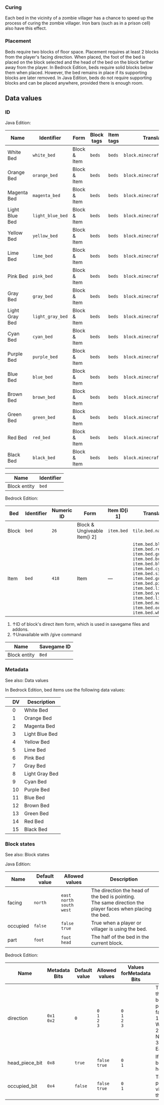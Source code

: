 ### Curing
Each bed in the vicinity of a zombie villager has a chance to speed up the process of curing the zombie villager. Iron bars (such as in a prison cell) also have this effect.

### Placement
Beds require two blocks of floor space. Placement requires at least 2 blocks from the player's facing direction. When placed, the foot of the bed is placed on the block selected and the head of the bed on the block farther away from the player. In Bedrock Edition, beds require solid blocks below them when placed. However, the bed remains in place if its supporting blocks are later removed. In Java Edition, beds do not require supporting blocks and can be placed anywhere, provided there is enough room.

## Data values
### ID
Java Edition:

| Name           | Identifier       | Form         | Block tags | Item tags | Translation key                  |
|----------------|------------------|--------------|------------|-----------|----------------------------------|
| White Bed      | `white_bed`      | Block & Item | `beds`     | `beds`    | `block.minecraft.white_bed`      |
| Orange Bed     | `orange_bed`     | Block & Item | `beds`     | `beds`    | `block.minecraft.orange_bed`     |
| Magenta Bed    | `magenta_bed`    | Block & Item | `beds`     | `beds`    | `block.minecraft.magenta_bed`    |
| Light Blue Bed | `light_blue_bed` | Block & Item | `beds`     | `beds`    | `block.minecraft.light_blue_bed` |
| Yellow Bed     | `yellow_bed`     | Block & Item | `beds`     | `beds`    | `block.minecraft.yellow_bed`     |
| Lime Bed       | `lime_bed`       | Block & Item | `beds`     | `beds`    | `block.minecraft.lime_bed`       |
| Pink Bed       | `pink_bed`       | Block & Item | `beds`     | `beds`    | `block.minecraft.pink_bed`       |
| Gray Bed       | `gray_bed`       | Block & Item | `beds`     | `beds`    | `block.minecraft.gray_bed`       |
| Light Gray Bed | `light_gray_bed` | Block & Item | `beds`     | `beds`    | `block.minecraft.light_gray_bed` |
| Cyan Bed       | `cyan_bed`       | Block & Item | `beds`     | `beds`    | `block.minecraft.cyan_bed`       |
| Purple Bed     | `purple_bed`     | Block & Item | `beds`     | `beds`    | `block.minecraft.purple_bed`     |
| Blue Bed       | `blue_bed`       | Block & Item | `beds`     | `beds`    | `block.minecraft.blue_bed`       |
| Brown Bed      | `brown_bed`      | Block & Item | `beds`     | `beds`    | `block.minecraft.brown_bed`      |
| Green Bed      | `green_bed`      | Block & Item | `beds`     | `beds`    | `block.minecraft.green_bed`      |
| Red Bed        | `red_bed`        | Block & Item | `beds`     | `beds`    | `block.minecraft.red_bed`        |
| Black Bed      | `black_bed`      | Block & Item | `beds`     | `beds`    | `block.minecraft.black_bed`      |

| Name         | Identifier |
|--------------|------------|
| Block entity | `bed`      |

Bedrock Edition:

| Bed   | Identifier | Numeric ID | Form                         | Item ID[i 1] | Translation key                                                                                                                                                                                                                                                                                                                                                                                     |
|-------|------------|------------|------------------------------|--------------|-----------------------------------------------------------------------------------------------------------------------------------------------------------------------------------------------------------------------------------------------------------------------------------------------------------------------------------------------------------------------------------------------------|
| Block | `bed`      | `26`       | Block & Ungiveable Item[i 2] | `item.bed`   | `tile.bed.name`                                                                                                                                                                                                                                                                                                                                                                                     |
| Item  | `bed`      | `418`      | Item                         | —            | `item.bed.black.name`<br/>`item.bed.red.name`<br/>`item.bed.green.name`<br/>`item.bed.brown.name`<br/>`item.bed.blue.name`<br/>`item.bed.cyan.name`<br/>`item.bed.silver.name`<br/>`item.bed.gray.name`<br/>`item.bed.pink.name`<br/>`item.bed.lime.name`<br/>`item.bed.yellow.name`<br/>`item.bed.lightBlue.name`<br/>`item.bed.magenta.name`<br/>`item.bed.orange.name`<br/>`item.bed.white.name` |

1. ↑ID of block's direct item form, which is used in savegame files and addons.
2. ↑Unavailable with /give command

| Name         | Savegame ID |
|--------------|-------------|
| Block entity | `Bed`       |

### Metadata
See also: Data values

In Bedrock Edition, bed items use the following data values:

|  | DV | Description    |
|--|----|----------------|
|  | 0  | White Bed      |
|  | 1  | Orange Bed     |
|  | 2  | Magenta Bed    |
|  | 3  | Light Blue Bed |
|  | 4  | Yellow Bed     |
|  | 5  | Lime Bed       |
|  | 6  | Pink Bed       |
|  | 7  | Gray Bed       |
|  | 8  | Light Gray Bed |
|  | 9  | Cyan Bed       |
|  | 10 | Purple Bed     |
|  | 11 | Blue Bed       |
|  | 12 | Brown Bed      |
|  | 13 | Green Bed      |
|  | 14 | Red Bed        |
|  | 15 | Black Bed      |

### Block states
See also: Block states

Java Edition:

| Name     | Default value | Allowed values                            | Description                                                                                                  |
|----------|---------------|-------------------------------------------|--------------------------------------------------------------------------------------------------------------|
| facing   | `north`       | `east`<br/>`north`<br/>`south`<br/>`west` | The direction the head of the bed is pointing.<br/>The same direction the player faces when placing the bed. |
| occupied | `false`       | `false`<br/>`true`                        | True when a player or villager is using the bed.                                                             |
| part     | `foot`        | `foot`<br/>`head`                         | The half of the bed in the current block.                                                                    |

Bedrock Edition:

| Name           | Metadata Bits   | Default value | Allowed values              | Values forMetadata Bits     | Description                                                                                                                                  |
|----------------|-----------------|---------------|-----------------------------|-----------------------------|----------------------------------------------------------------------------------------------------------------------------------------------|
| direction      | `0x1`<br/>`0x2` | `0`           | `0`<br/>`1`<br/>`2`<br/>`3` | `0`<br/>`1`<br/>`2`<br/>`3` | The direction the head of the bed is pointing.0:Head facing South<br/>1:Head facing West<br/>2:Head facing North<br/>3:Head facing East<br/> |
| head_piece_bit | `0x8`           | `true`        | `false`<br/>`true`          | `0`<br/>`1`                 | If the current block is the head part.                                                                                                       |
| occupied_bit   | `0x4`           | `false`       | `false`<br/>`true`          | `0`<br/>`1`                 | True when a player or villager is using the bed.                                                                                             |



